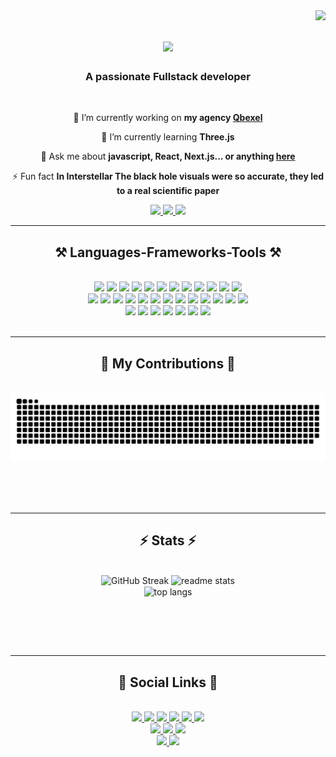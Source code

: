 <img align="right" src="https://visitor-badge.laobi.icu/badge?page_id=riad60.riad60" />

<h1 align="center">
    <img src="https://readme-typing-svg.herokuapp.com/?font=Righteous&size=35&center=true&vCenter=true&width=500&height=70&duration=3000&lines=Hi+There!+👋;+I'm+Riad+Khan;Or;MD+Samiul+Alam+Khan;" />
</h1>

<h3 align="center">A passionate Fullstack developer </h3>

<br/>

<div align="center">
 
 🔭 I’m currently working on **my agency [Qbexel](https://github.com/Qbexel60)**
 
 🌱 I’m currently learning **Three.js**

💬 Ask me about **javascript, React, Next.js... or anything [here](https://github.com/riad60/riad60/issues)**

⚡ Fun fact **In Interstellar The black hole visuals were so accurate, they led to a real scientific paper**

</div>
 
<div align="center"> 
  <a href="mailto:khanriad60@gmail.com">
    <img src="https://img.shields.io/badge/Gmail-333333?style=for-the-badge&logo=gmail&logoColor=red" />
  </a>
 <a href="https://qbexel.com" target="_blank">
     <img src="https://img.shields.io/badge/website-000000?style=for-the-badge&logo=About.me&logoColor=white" /> <!-- sqlite, safari, google-chrome are other good icon options -->
  </a>
  <a href="https://riad60.netlify.app" target="_blank">
     <img src="https://img.shields.io/badge/Portfolio-FF5722?style=for-the-badge&logo=todoist&logoColor=white" target="_blank" /> <!-- sqlite, safari, google-chrome are other good icon options -->
  </a>
</div>

 <hr/>
 
<h2 align="center">⚒️ Languages-Frameworks-Tools ⚒️</h2>
<br/>
<div align="center"> 
    <img src="https://skillicons.dev/icons?i=html" />
    <img src="https://skillicons.dev/icons?i=css" />
    <img src="https://skillicons.dev/icons?i=tailwind" />
    <img src="https://skillicons.dev/icons?i=sass" />
    <img src="https://skillicons.dev/icons?i=bootstrap" />
    <img src="https://skillicons.dev/icons?i=materialui" />
    <img src="https://skillicons.dev/icons?i=figma" />
    <img src="https://skillicons.dev/icons?i=git" />
    <img src="https://skillicons.dev/icons?i=github" />
    <img src="https://skillicons.dev/icons?i=netlify" />
    <img src="https://skillicons.dev/icons?i=vercel" />
    <img src="https://skillicons.dev/icons?i=webflow" />
    <br>
    <img src="https://skillicons.dev/icons?i=javascript" />
    <img src="https://skillicons.dev/icons?i=ts" />
    <img src="https://skillicons.dev/icons?i=nodejs" />
    <img src="https://skillicons.dev/icons?i=bun" />
    <img src="https://skillicons.dev/icons?i=npm" />
    <img src="https://skillicons.dev/icons?i=express" />
    <img src="https://skillicons.dev/icons?i=react" />
    <img src="https://skillicons.dev/icons?i=nextjs" />
    <img src="https://skillicons.dev/icons?i=redux" />
    <img src="https://skillicons.dev/icons?i=threejs" />
    <img src="https://skillicons.dev/icons?i=py" />
    <img src="https://skillicons.dev/icons?i=c" />
    <img src="https://skillicons.dev/icons?i=vscode" />
    <br>
    <img src="https://skillicons.dev/icons?i=vite" />
    <img src="https://skillicons.dev/icons?i=prisma" />
    <img src="https://skillicons.dev/icons?i=mongodb" />
    <img src="https://skillicons.dev/icons?i=supabase" />
    <img src="https://skillicons.dev/icons?i=firebase" />
    <img src="https://skillicons.dev/icons?i=postgres" />
    <img src="https://skillicons.dev/icons?i=docker" />
</div>

<br/>
<hr/>

<div align="center">
  <h2>🐍 My Contributions 🐍</h2>
  <br>
  <img alt="snake eating my contributions" src="https://raw.githubusercontent.com/riadkhan60/riadkhan60/f2bac4ae10599cea6865e721f4250372e683100d/github-contribution-grid-snake.svg" />
  
  <br/><br/><br/>
</div>

<hr/>

<h2 align="center">⚡ Stats ⚡</h2>
<br>
<div align=center>
  <img width=390 src="https://streak-stats.demolab.com?user=riadkhan60&theme=react" alt="GitHub Streak" />
  <img width=390 src="https://github-readme-stats.vercel.app/api?username=riadkhan60&show_icons=true&theme=react&rank_icon=github&border_radius=10" alt="readme stats" />
  <br/>
  <img width=325 align="center" src="https://github-readme-stats.vercel.app/api/top-langs/?username=riadkhan60&hide=HTML&langs_count=8&layout=compact&theme=react&border_radius=10&size_weight=0.5&count_weight=0.5&exclude_repo=github-readme-stats" alt="top langs" />
</div>

<br/><br/>

<br/>

<hr/>
<h2 align="center">👋 Social Links 👋</h2>
<br/>
<div align="center"> 
   <a href="https://www.linkedin.com/in/md-samiul-alam-khan-a2441b239/" target="_blank">
    <img src="https://img.shields.io/badge/LinkedIn-0077B5?style=for-the-badge&logo=linkedin&logoColor=white" target="_blank" />
  </a>
  <a href="https://x.com/RiadKhan60">
    <img src="https://img.shields.io/badge/X-000000?style=for-the-badge&logo=x&logoColor=white" target="_blank" />
  </a>
   <a href="https://www.facebook.com/riadkhann.60" target="_blank">
    <img src="https://img.shields.io/badge/Facebook-1877F2?style=for-the-badge&logo=facebook&logoColor=white" target="_blank" />
   <a href="https://www.instagram.com/riad.khan60" target="_blank">
    <img src="https://img.shields.io/badge/Instagram-E4405F?style=for-the-badge&logo=instagram&logoColor=white" target="_blank" />
  </a>
   <a href="https://www.threads.net/@riad.khan60" target="_blank">
    <img src="https://img.shields.io/badge/Threads-000000?style=for-the-badge&logo=Threads&logoColor=white" target="_blank" />
  </a>
   <a href="https://www.quora.com/profile/Riad-Khan-5" target="_blank">
    <img src="https://img.shields.io/badge/Quora-%23B92B27.svg?&style=for-the-badge&logo=Quora&logoColor=white" target="_blank" />
  </a>
</div>

<div align="center"> 
   <a href="https://wa.link/7sle37">
    <img src="https://img.shields.io/badge/WhatsApp-25D366?style=for-the-badge&logo=whatsapp&logoColor=white" target="_blank" />
  </a>
   <a href="https://t.me/riad600">
    <img src="https://img.shields.io/badge/Telegram-2CA5E0?style=for-the-badge&logo=telegram&logoColor=white" target="_blank" />
  </a>
   <a href="https://discord.com/users/pew8629">
    <img src="https://img.shields.io/badge/Discord-5865F2?style=for-the-badge&logo=discord&logoColor=white" target="_blank" />
  </a>
</div>
<div align="center">
<a href="https://leetcode.com/u/riad60/">
    <img src="https://img.shields.io/badge/-LeetCode-FFA116?style=for-the-badge&logo=LeetCode&logoColor=black" target="_blank" />
  </a>
  <a href="https://github.com/riadkhan60">
    <img src="https://img.shields.io/badge/GitHub-100000?style=for-the-badge&logo=github&logoColor=white" target="_blank" />
  </a>
</div>

<br/>



<br/>
